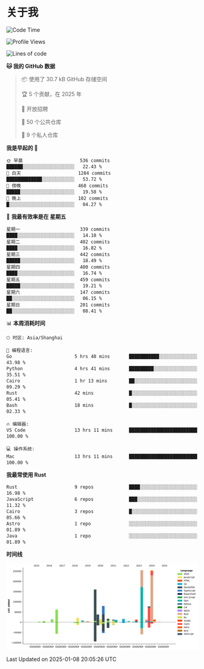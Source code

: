 # 关于我

<!--START_SECTION:waka-->
![Code Time](http://img.shields.io/badge/Code%20Time-3%2C396%20hrs%2025%20mins-blue)

![Profile Views](http://img.shields.io/badge/%E4%B8%AA%E4%BA%BA%E8%B5%84%E6%96%99%E8%A7%82%E7%9C%8B%E6%AC%A1%E6%95%B0-0-blue)

![Lines of code](https://img.shields.io/badge/%E4%BB%8E%E3%80%8CHello%20World%E3%80%8D%E8%B5%B7%E6%88%91%E5%B7%B2%E7%BB%8F%E5%86%99%E4%BA%86-1.1%20million%20%E8%A1%8C%E4%BB%A3%E7%A0%81-blue)

**🐱 我的 GitHub 数据** 

> 📦  使用了 30.7 kB GitHub 存储空间 
 > 
> 🏆 5 个贡献，在 2025 年
 > 
> 💼 开放招聘
 > 
> 📜 50 个公共仓库 
 > 
> 🔑 9 个私人仓库 
 > 
**我是早起的 🐤** 

```text
🌞 早晨                     536 commits         ██████░░░░░░░░░░░░░░░░░░░   22.43 % 
🌆 白天                     1284 commits        █████████████░░░░░░░░░░░░   53.72 % 
🌃 傍晚                     468 commits         █████░░░░░░░░░░░░░░░░░░░░   19.58 % 
🌙 晚上                     102 commits         █░░░░░░░░░░░░░░░░░░░░░░░░   04.27 % 
```
📅 **我最有效率是在 星期五** 

```text
星期一                      339 commits         ████░░░░░░░░░░░░░░░░░░░░░   14.18 % 
星期二                      402 commits         ████░░░░░░░░░░░░░░░░░░░░░   16.82 % 
星期三                      442 commits         █████░░░░░░░░░░░░░░░░░░░░   18.49 % 
星期四                      400 commits         ████░░░░░░░░░░░░░░░░░░░░░   16.74 % 
星期五                      459 commits         █████░░░░░░░░░░░░░░░░░░░░   19.21 % 
星期六                      147 commits         ██░░░░░░░░░░░░░░░░░░░░░░░   06.15 % 
星期日                      201 commits         ██░░░░░░░░░░░░░░░░░░░░░░░   08.41 % 
```


📊 **本周消耗时间** 

```text
🕑︎ 时区: Asia/Shanghai

💬 编程语言: 
Go                       5 hrs 48 mins       ███████████░░░░░░░░░░░░░░   43.98 % 
Python                   4 hrs 41 mins       █████████░░░░░░░░░░░░░░░░   35.51 % 
Cairo                    1 hr 13 mins        ██░░░░░░░░░░░░░░░░░░░░░░░   09.29 % 
Rust                     42 mins             █░░░░░░░░░░░░░░░░░░░░░░░░   05.41 % 
Bash                     18 mins             █░░░░░░░░░░░░░░░░░░░░░░░░   02.33 % 

🔥 编辑器: 
VS Code                  13 hrs 11 mins      █████████████████████████   100.00 % 

💻 操作系统: 
Mac                      13 hrs 11 mins      █████████████████████████   100.00 % 
```

**我最常使用 Rust** 

```text
Rust                     9 repos             ████░░░░░░░░░░░░░░░░░░░░░   16.98 % 
JavaScript               6 repos             ███░░░░░░░░░░░░░░░░░░░░░░   11.32 % 
Cairo                    3 repos             █░░░░░░░░░░░░░░░░░░░░░░░░   05.66 % 
Astro                    1 repo              ░░░░░░░░░░░░░░░░░░░░░░░░░   01.89 % 
Java                     1 repo              ░░░░░░░░░░░░░░░░░░░░░░░░░   01.89 % 
```



**时间线**

![Lines of Code chart](https://raw.githubusercontent.com/catusax/catusax/master/assets/bar_graph.png)


 Last Updated on 2025-01-08 20:05:26 UTC
<!--END_SECTION:waka-->
